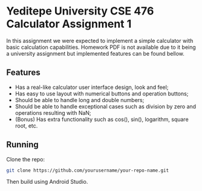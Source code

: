 # Yeditepe University CSE 476 Calculator Assignment 1

In this assignment we were expected to implement a simple calculator with basic calculation capabilities.
Homework PDF is not available due to it being a university assignment but implemented features can
be found bellow.

## Features
- Has a real-like calculator user interface design, look and feel;
- Has easy to use layout with numerical buttons and operation buttons;
- Should be able to handle long and double numbers;
- Should be able to handle exceptional cases such as division by zero and operations resulting with NaN;
- (Bonus) Has extra functionality such as cos(), sin(), logarithm, square root, etc.

## Running
Clone the repo:
```bash
git clone https://github.com/yourusername/your-repo-name.git
```
Then build using Android Studio.
